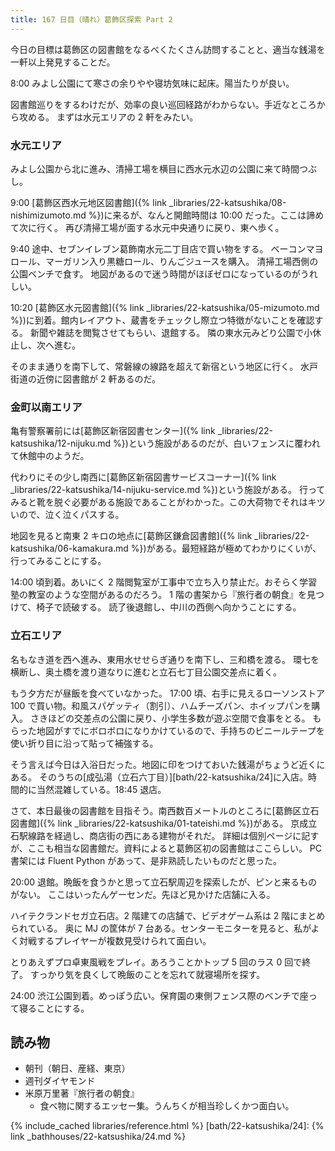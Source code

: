 ```yaml
---
title: 167 日目（晴れ）葛飾区探索 Part 2
---
```


今日の目標は葛飾区の図書館をなるべくたくさん訪問することと、適当な銭湯を一軒以上発見することだ。

8:00 みよし公園にて寒さの余りやや寝坊気味に起床。陽当たりが良い。

図書館巡りをするわけだが、効率の良い巡回経路がわからない。手近なところから攻める。
まずは水元エリアの 2 軒をみたい。

### 水元エリア

みよし公園から北に進み、清掃工場を横目に西水元水辺の公園に来て時間つぶし。

9:00 [葛飾区西水元地区図書館]({% link _libraries/22-katsushika/08-nishimizumoto.md %})に来るが、なんと開館時間は 10:00 だった。ここは諦めて次に行く。
再び清掃工場が面する水元中央通りに戻り、東へ歩く。

9:40 途中、セブンイレブン葛飾南水元二丁目店で買い物をする。
ベーコンマヨロール、マーガリン入り黒糖ロール、りんごジュースを購入。
清掃工場西側の公園ベンチで食す。
地図があるので迷う時間がほぼゼロになっているのがうれしい。

10:20 [葛飾区水元図書館]({% link _libraries/22-katsushika/05-mizumoto.md %})に到着。館内レイアウト、蔵書をチェックし際立つ特徴がないことを確認する。
新聞や雑誌を閲覧させてもらい、退館する。
隣の東水元みどり公園で小休止し、次へ進む。

そのまま通りを南下して、常磐線の線路を超えて新宿という地区に行く。
水戸街道の近傍に図書館が 2 軒あるのだ。

### 金町以南エリア

亀有警察署前には[葛飾区新宿図書センター]({% link _libraries/22-katsushika/12-nijuku.md %})という施設があるのだが、白いフェンスに覆われて休館中のようだ。

代わりにその少し南西に[葛飾区新宿図書サービスコーナー]({% link _libraries/22-katsushika/14-nijuku-service.md %})という施設がある。
行ってみると靴を脱ぐ必要がある施設であることがわかった。この大荷物でそれはキツいので、泣く泣くパスする。

地図を見ると南東 2 キロの地点に[葛飾区鎌倉図書館]({% link _libraries/22-katsushika/06-kamakura.md %})がある。最短経路が極めてわかりにくいが、行ってみることにする。

14:00 頃到着。あいにく 2 階閲覧室が工事中で立ち入り禁止だ。おそらく学習塾の教室のような空間があるのだろう。
1 階の書架から『旅行者の朝食』を見つけて、椅子で読破する。
読了後退館し、中川の西側へ向かうことにする。

### 立石エリア

名もなき道を西へ進み、東用水せせらぎ通りを南下し、三和橋を渡る。
環七を横断し、奥土橋を渡り道なりに進むと立石七丁目公園交差点に着く。

もう夕方だが昼飯を食べていなかった。
17:00 頃、右手に見えるローソンストア 100 で買い物。和風スパゲッティ（割引）、ハムチーズパン、ホイップパンを購入。
さきほどの交差点の公園に戻り、小学生多数が遊ぶ空間で食事をとる。
もらった地図がすでにボロボロになりかけているので、手持ちのビニールテープを使い折り目に沿って貼って補強する。

そう言えば今日は入浴日だった。地図に印をつけておいた銭湯がちょうど近くにある。
そのうちの[成弘湯（立石六丁目）][bath/22-katsushika/24]に入店。時間的に当然混雑している。18:45 退店。

さて、本日最後の図書館を目指そう。南西数百メートルのところに[葛飾区立石図書館]({% link _libraries/22-katsushika/01-tateishi.md %})がある。
京成立石駅線路を経過し、商店街の西にある建物がそれだ。
詳細は個別ページに記すが、ここも相当な図書館だ。資料によると葛飾区初の図書館はここらしい。
PC 書架には Fluent Python があって、是非熟読したいものだと思った。

20:00 退館。晩飯を食うかと思って立石駅周辺を探索したが、ピンと来るものがない。
ここはいったんゲーセンだ。先ほど見かけた店舗に入る。

ハイテクランドセガ立石店。2 階建ての店舗で、ビデオゲーム系は 2 階にまとめられている。
奥に MJ の筐体が 7 台ある。センターモニターを見ると、私がよく対戦するプレイヤーが複数見受けられて面白い。

とりあえずプロ卓東風戦をプレイ。あろうことかトップ 5 回のラス 0 回で終了。
すっかり気を良くして晩飯のことを忘れて就寝場所を探す。

24:00 渋江公園到着。めっぽう広い。保育園の東側フェンス際のベンチで座って寝ることにする。

## 読み物

* 朝刊（朝日、産経、東京）
* 週刊ダイヤモンド
* 米原万里著『旅行者の朝食』
  * 食べ物に関するエッセー集。うんちくが相当珍しくかつ面白い。

{% include_cached libraries/reference.html %}
[bath/22-katsushika/24]: {% link _bathhouses/22-katsushika/24.md %}
